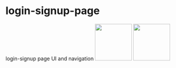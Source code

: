 # login-signup-page
login-signup page UI and navigation
<img src="https://user-images.githubusercontent.com/65707655/197457591-9bfbe52d-b9ec-41d1-9e12-e5bfa8b4f045.jpeg" width="100" height="100">
<img src="https://user-images.githubusercontent.com/65707655/197457596-88e9c109-63e7-49f6-bc5f-6819d4c342b3.jpeg" width="100" height="100">
